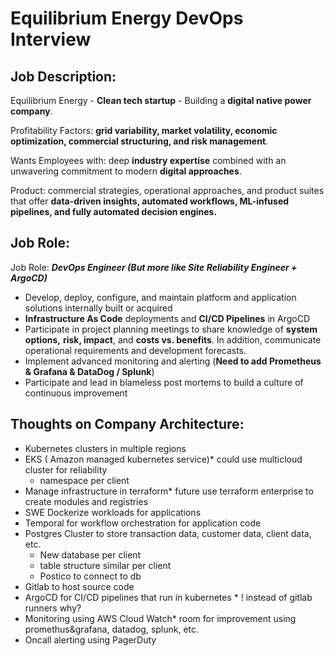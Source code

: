 # Equilibrium Energy DevOps Interview

## Job Description:

Equilibrium Energy - **Clean tech startup** - Building a **digital native power company**.&#x20;

Profitability Factors: **grid variability, market volatility, economic optimization, commercial structuring, and risk management**.

Wants Employees with: deep **industry expertise** combined with an unwavering commitment to modern **digital approaches**.

Product: commercial strategies, operational approaches, and product suites that offer **data-driven insights, automated workflows, ML-infused pipelines, and fully automated decision engines.**



## Job Role:

Job Role: _**DevOps Engineer (But more like Site Reliability Engineer + ArgoCD)**_

* Develop, deploy, configure, and maintain platform and application solutions internally built or acquired&#x20;
* **Infrastructure As Code** deployments and **CI/CD Pipelines** in ArgoCD&#x20;
* Participate in project planning meetings to share knowledge of **system options,** **risk, impact**, and **costs vs. benefits**. In addition, communicate operational requirements and development forecasts.
* Implement advanced monitoring and alerting (**Need to add Prometheus & Grafana & DataDog / Splunk**)
* Participate and lead in blameless post mortems to build a culture of continuous improvement



## Thoughts on Company Architecture:

* Kubernetes clusters in multiple regions&#x20;
* EKS ( Amazon managed kubernetes service)\* could use multicloud cluster for reliability
  * namespace per client
* Manage infrastructure in terraform\* future use terraform enterprise to create modules and registries
* SWE Dockerize workloads for applications
* Temporal for workflow orchestration for application code
* Postgres Cluster to store transaction data, customer data, client data, etc.
  * New database per client
  * table structure similar per client
  * Postico to connect to db
* Gitlab to host source code
* ArgoCD for CI/CD pipelines that run in kubernetes \* ! instead of gitlab runners why?
* Monitoring using AWS Cloud Watch\* room for improvement using promethus\&grafana, datadog, splunk, etc.
* Oncall alerting using PagerDuty



